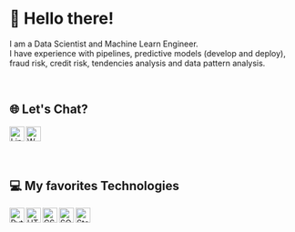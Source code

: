 <div id="about-me">
  <h1>👋 Hello there!</h1>
  <p>
    I am a Data Scientist and Machine Learn Engineer.<br />
    I have experience with pipelines, predictive models (develop and deploy), fraud risk, credit risk, tendencies analysis and data pattern analysis. 
  </p>
</div>
<br>
<div id="social-media" style="display: inline_block; margin-bottom: 10px">
  <h2>🌐 Let's Chat?</h2>
  <a href="https://www.linkedin.com/in/tiagomello-datascientist/" target="_blank">
    <img align="left" alt="Linkedin" width="26px" src="https://iconarchive.com/download/i54049/danleech/simple/linkedin.512.png">
  </a>
  <a href="https://whatsa.me/5521989669097" target="_blank">
    <img align="left" alt="Whatsapp" width="26px" src="[https://iconarchive.com/download/i82978/limav/flat-gradient-social/Whatsapp.512.png](https://img.shields.io/badge/WhatsApp-25D366?style=for-the-badge&logo=whatsapp&logoColor=white)">
  </a>
  <br>
</div>
<br>
<br>
<div id="tech-stack" style="display: inline_block; margin-bottom: 10px">
  <h2>💻 My favorites Technologies</h2>
  <div style="display: inline_block; margin-bottom: 10px">
  <img align="left" alt="Python" width="26px" src="https://www.iconarchive.com/download/i73027/cornmanthe3rd/plex/Other-python.ico">
  <img align="left" alt="HTML" width="26px" src="https://iconarchive.com/download/i60797/graphics-vibe/developer/html-5.256.png">
  <img align="left" alt="CSS" width="26px" src="https://iconarchive.com/download/i60791/graphics-vibe/developer/css-3.256.png">
  <img align="left" alt="SQL" width="26px" src="https://iconarchive.com/download/i90664/icons8/windows-8/Files-Sql.512.png">
  <img align="left" alt="Statistic" width="26px" src="https://iconarchive.com/download/i42868/oxygen-icons.org/oxygen/Actions-view-statistics.256.png">
</div>
<!--
**tiagomelloinfo/tiagomelloinfo** is a ✨ _special_ ✨ repository because its `README.md` (this file) appears on your GitHub profile.
-->
